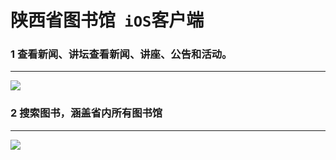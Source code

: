 # 陕西省图书馆` iOS`客户端 
### 1 查看新闻、讲坛查看新闻、讲座、公告和活动。
---  
![](http://7xotel.com1.z0.glb.clouddn.com/%E5%9B%BE%E4%B9%A6%E9%A6%86%E6%96%B0%E9%97%BB%E9%A1%B5%E9%9D%A2.png)  
### 2 搜索图书，涵盖省内所有图书馆  
---  
![](http://7xotel.com1.z0.glb.clouddn.com/%E5%9B%BE%E4%B9%A6%E9%A6%86%E6%90%9C%E7%B4%A2%E9%A1%B5%E9%9D%A2.png)


